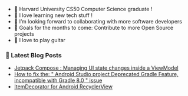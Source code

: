 - 🌱 Harvard University CS50 Computer Science graduate !
- 🌱 I love learning new tech stuff !
- 👯 I’m looking forward to collaborating with more software developers
- 🥅 Goals for the months to come: Contribute to more Open Source projects
- 🎸 I love to play guitar

### 📕 Latest Blog Posts

<!-- BLOG-POST-LIST:START -->
- [Jetpack Compose : Managing UI state changes inside a ViewModel](https://germainkevin.hashnode.dev/jetpack-compose-managing-ui-state-changes-in-our-viewmodel)
- [How to fix the: " Android Studio project Deprecated Gradle Feature, incompatible with Gradle 8.0 " issue](https://germainkevin.hashnode.dev/android-studio-deprecated-gradle-feature-for-gradle-8-dot-0-fix)
- [ItemDecorator for Android RecyclerView](https://germainkevin.hashnode.dev/itemdecorator-for-android-recyclerview)
<!-- BLOG-POST-LIST:END -->
